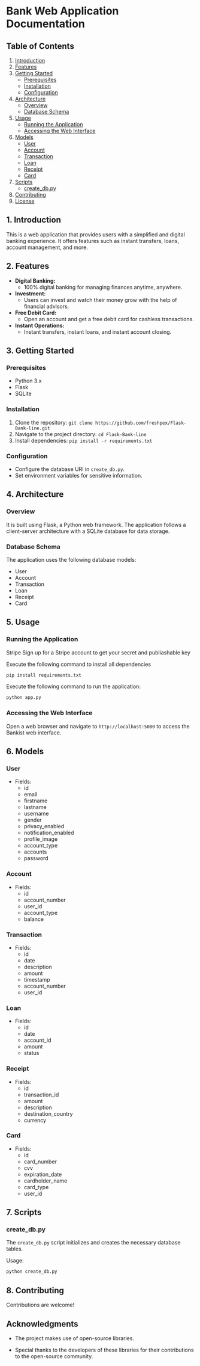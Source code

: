 # Bank Web Application Documentation

## Table of Contents

1. [Introduction](#introduction)
2. [Features](#features)
3. [Getting Started](#getting-started)
    - [Prerequisites](#prerequisites)
    - [Installation](#installation)
    - [Configuration](#configuration)
4. [Architecture](#architecture)
    - [Overview](#overview)
    - [Database Schema](#database-schema)
5. [Usage](#usage)
    - [Running the Application](#running-the-application)
    - [Accessing the Web Interface](#accessing-the-web-interface)
6. [Models](#models)
    - [User](#user)
    - [Account](#account)
    - [Transaction](#transaction)
    - [Loan](#loan)
    - [Receipt](#receipt)
    - [Card](#card)
7. [Scripts](#scripts)
    - [create_db.py](#create_dbpy)
8. [Contributing](#contributing)
9. [License](#license)

## 1. Introduction<a name="introduction"></a>

This is a web application that provides users with a simplified and digital banking experience. It offers features such as instant transfers, loans, account management, and more.

## 2. Features<a name="features"></a>

- **Digital Banking:**
  - 100% digital banking for managing finances anytime, anywhere.
- **Investment:**
  - Users can invest and watch their money grow with the help of financial advisors.
- **Free Debit Card:**
  - Open an account and get a free debit card for cashless transactions.
- **Instant Operations:**
  - Instant transfers, instant loans, and instant account closing.

## 3. Getting Started<a name="getting-started"></a>

### Prerequisites<a name="prerequisites"></a>

- Python 3.x
- Flask
- SQLite

### Installation<a name="installation"></a>

1. Clone the repository: `git clone https://github.com/freshpex/Flask-Bank-line.git`
2. Navigate to the project directory: `cd Flask-Bank-line`
3. Install dependencies: `pip install -r requirements.txt`

### Configuration<a name="configuration"></a>

- Configure the database URI in `create_db.py`.
- Set environment variables for sensitive information.

## 4. Architecture<a name="architecture"></a>

### Overview<a name="overview"></a>

It is built using Flask, a Python web framework. The application follows a client-server architecture with a SQLite database for data storage.

### Database Schema<a name="database-schema"></a>

The application uses the following database models:

- User
- Account
- Transaction
- Loan
- Receipt
- Card

## 5. Usage<a name="usage"></a>

### Running the Application<a name="running-the-application"></a>

Stripe
Sign up for a Stripe account to get your secret and publiashable key

Execute the following command to install all dependencies

```bash
pip install requirements.txt
```


Execute the following command to run the application:

```bash
python app.py
```

### Accessing the Web Interface<a name="accessing-the-web-interface"></a>

Open a web browser and navigate to `http://localhost:5000` to access the Bankist web interface.

## 6. Models<a name="models"></a>

### User<a name="user"></a>

- Fields:
  - id
  - email
  - firstname
  - lastname
  - username
  - gender
  - privacy_enabled
  - notification_enabled
  - profile_image
  - account_type
  - accounts
  - password

### Account<a name="account"></a>

- Fields:
  - id
  - account_number
  - user_id
  - account_type
  - balance

### Transaction<a name="transaction"></a>

- Fields:
  - id
  - date
  - description
  - amount
  - timestamp
  - account_number
  - user_id

### Loan<a name="loan"></a>

- Fields:
  - id
  - date
  - account_id
  - amount
  - status

### Receipt<a name="receipt"></a>

- Fields:
  - id
  - transaction_id
  - amount
  - description
  - destination_country
  - currency

### Card<a name="card"></a>

- Fields:
  - id
  - card_number
  - cvv
  - expiration_date
  - cardholder_name
  - card_type
  - user_id

## 7. Scripts<a name="scripts"></a>

### create_db.py<a name="create_dbpy"></a>

The `create_db.py` script initializes and creates the necessary database tables.

Usage:

```bash
python create_db.py
```

## 8. Contributing<a name="contributing"></a>

Contributions are welcome!

## Acknowledgments

- The project makes use of open-source libraries.

- Special thanks to the developers of these libraries for their contributions to the open-source community.
